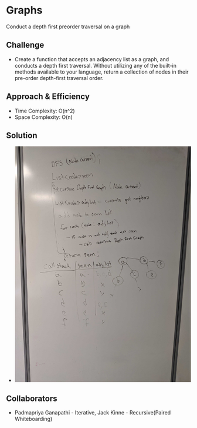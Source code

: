 # Graphs
Conduct a depth first preorder traversal on a graph

## Challenge
* Create a function that accepts an adjacency list as a graph, and conducts a depth first traversal. Without utilizing any of the built-in methods available to your language, return a collection of nodes in their pre-order depth-first traversal order.

## Approach & Efficiency
* Time Complexity: O(n^2)
* Space Complexity: O(n)

## Solution
* ![DFS White board](../graph/src/main/resources/graphDFS.jpg)

## Collaborators
* Padmapriya Ganapathi - Iterative, Jack Kinne - Recursive(Paired Whiteboarding)